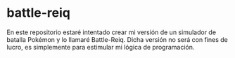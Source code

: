 # battle-reiq
En este repositorio estaré intentado crear mi versión de  un simulador de batalla Pokémon y lo llamaré Battle-Reiq. Dicha versión no será con fines de lucro, es simplemente para estimular mi lógica de programación.
